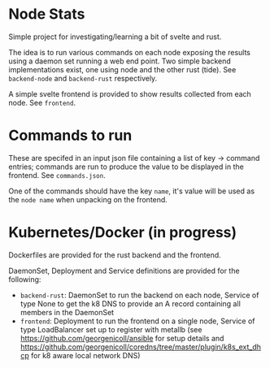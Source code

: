 # Node Stats
Simple project for investigating/learning a bit of svelte and rust.

The idea is to run various commands on each node exposing the results using a daemon set running a web end point.  Two simple backend implementations exist, one using node and the other rust (tide).  See `backend-node` and `backend-rust` respectively.

A simple svelte frontend is provided to show results collected from each node.  See `frontend`.

# Commands to run
These are specifed in an input json file containing a list of key -> command entries; commands are run to produce the value to be displayed in the frontend.  See `commands.json`.

One of the commands should have the key `name`, it's value will be used as the `node name` when unpacking on the frontend.

# Kubernetes/Docker (in progress)
Dockerfiles are provided for the rust backend and the frontend.

DaemonSet, Deployment and Service definitions are provided for the following:
- `backend-rust`: DaemonSet to run the backend on each node, Service of type None to get the k8 DNS to provide an A record containing all members in the DaemonSet
- `frontend`: Deployment to run the frontend on a single node, Service of type LoadBalancer set up to register with metallb (see https://github.com/georgenicoll/ansible for setup details and https://github.com/georgenicoll/coredns/tree/master/plugin/k8s_ext_dhcp for k8 aware local network DNS)
